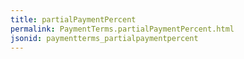 ```yaml
---
title: partialPaymentPercent
permalink: PaymentTerms.partialPaymentPercent.html
jsonid: paymentterms_partialpaymentpercent
---
```

